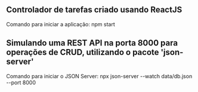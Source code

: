 ## Controlador de tarefas criado usando ReactJS
Comando para iniciar a aplicação: npm start

## Simulando uma REST API na porta 8000 para operações de CRUD, utilizando o pacote 'json-server'

Comando para iniciar o JSON Server: npx json-server --watch data/db.json --port 8000
